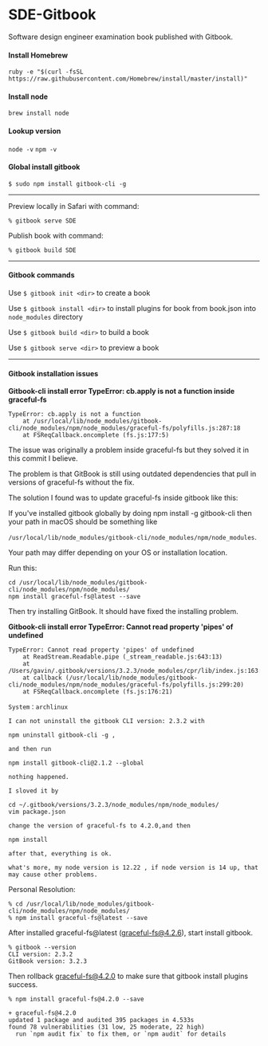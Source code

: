 # SDE-Gitbook
Software design engineer examination book published with Gitbook.

#### Install Homebrew
`ruby -e "$(curl -fsSL https://raw.githubusercontent.com/Homebrew/install/master/install)"`
#### Install node
`brew install node`
#### Lookup version
`node -v`
`npm -v`

#### Global install gitbook
`$ sudo npm install gitbook-cli -g`

***
Preview locally in Safari with command:
```
% gitbook serve SDE
```
Publish book with command:
```
% gitbook build SDE
```
***
#### Gitbook commands
Use `$ gitbook init <dir>`  to create a book

Use `$ gitbook install <dir>`  to install plugins for book from book.json into `node_modules` directory

Use `$ gitbook build <dir>` to build a book

Use `$ gitbook serve <dir>` to preview a book
***
#### Gitbook installation issues

**Gitbook-cli install error TypeError: cb.apply is not a function inside graceful-fs**
```
TypeError: cb.apply is not a function
    at /usr/local/lib/node_modules/gitbook-cli/node_modules/npm/node_modules/graceful-fs/polyfills.js:287:18
    at FSReqCallback.oncomplete (fs.js:177:5)
```

The issue was originally a problem inside graceful-fs but they solved it in this commit I believe.

The problem is that GitBook is still using outdated dependencies that pull in versions of graceful-fs without the fix.

The solution I found was to update graceful-fs inside gitbook like this:

If you've installed gitbook globally by doing npm install -g gitbook-cli then your path in macOS should be something like

`/usr/local/lib/node_modules/gitbook-cli/node_modules/npm/node_modules`. 

Your path may differ depending on your OS or installation location.

Run this:
```
cd /usr/local/lib/node_modules/gitbook-cli/node_modules/npm/node_modules/
npm install graceful-fs@latest --save
```
Then try installing GitBook. It should have fixed the installing problem.

**Gitbook-cli install error TypeError: Cannot read property 'pipes' of undefined**
```
TypeError: Cannot read property 'pipes' of undefined
    at ReadStream.Readable.pipe (_stream_readable.js:643:13)
    at /Users/gavin/.gitbook/versions/3.2.3/node_modules/cpr/lib/index.js:163:22
    at callback (/usr/local/lib/node_modules/gitbook-cli/node_modules/npm/node_modules/graceful-fs/polyfills.js:299:20)
    at FSReqCallback.oncomplete (fs.js:176:21)
```

```
System：archlinux

I can not uninstall the gitbook CLI version: 2.3.2 with

npm uninstall gitbook-cli -g ,

and then run

npm install gitbook-cli@2.1.2 --global

nothing happened.

I sloved it by

cd ~/.gitbook/versions/3.2.3/node_modules/npm/node_modules/
vim package.json 

change the version of graceful-fs to 4.2.0,and then

npm install

after that, everything is ok.

what's more, my node version is 12.22 , if node version is 14 up, that may cause other problems.
```

Personal Resolution:

```
% cd /usr/local/lib/node_modules/gitbook-cli/node_modules/npm/node_modules/
% npm install graceful-fs@latest --save
```
After installed graceful-fs@latest (graceful-fs@4.2.6), start install gitbook.
```
% gitbook --version
CLI version: 2.3.2
GitBook version: 3.2.3
```
Then rollback graceful-fs@4.2.0 to make sure that gitbook install plugins success.
```
% npm install graceful-fs@4.2.0 --save 

+ graceful-fs@4.2.0
updated 1 package and audited 395 packages in 4.533s
found 78 vulnerabilities (31 low, 25 moderate, 22 high)
  run `npm audit fix` to fix them, or `npm audit` for details
```
